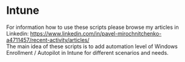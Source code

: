 # Intune
For information how to use these scripts please browse my articles in Linkedin: https://www.linkedin.com/in/pavel-mirochnitchenko-a4711457/recent-activity/articles/
<br>
The main idea of these scripts is to add automation level of Windows Enrollment / Autopilot in Intune for different scenarios and needs. 
